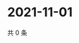 # 2021-11-01

共 0 条

<!-- BEGIN WEIBO -->
<!-- 最后更新时间 Mon Nov 01 2021 16:00:56 GMT+0800 (China Standard Time) -->

<!-- END WEIBO -->
